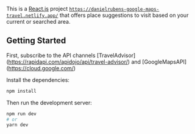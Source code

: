 This is a [React.js](https://reactjs.org/docs/getting-started.html) project [`https://danielrubens-google-maps-travel.netlify.app/`](https://danielrubens-google-maps-travel.netlify.app/) that offers place suggestions to visit based on your current or searched area.

## Getting Started

First, subscribe to the API channels [TravelAdvisor] (https://rapidapi.com/apidojo/api/travel-advisor/) and [GoogleMapsAPI] (https://cloud.google.com/)

Install the dependencies:
```bash
npm install
```

Then run the development server:

```bash
npm run dev
# or
yarn dev
```
